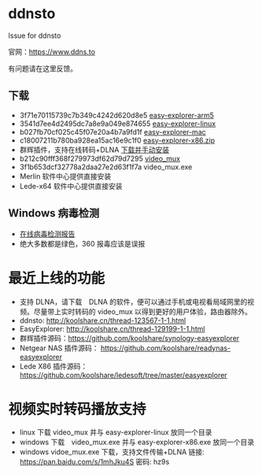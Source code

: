 # ddnsto
Issue for ddnsto

官网：https://www.ddns.to

有问题请在这里反馈。

## 下载
* 3f71e70115739c7b349c4242d620d8e5  [easy-explorer-arm5](http://ddnsto.b0.upaiyun.com/fe/easy-explorer-arm5)
* 3541d7ee4d2495dc7a8e9a049e874655  [easy-explorer-linux](http://ddnsto.b0.upaiyun.com/fe/easy-explorer-linux)
* b027fb70cf025c45f07e20a4b7a9fd1f  [easy-explorer-mac](http://ddnsto.b0.upaiyun.com/fe/easy-explorer-mac)
* c18007211b780ba928ea15ac16e9c1f0  [easy-explorer-x86.zip](http://ddnsto.b0.upaiyun.com/fe/easy-explorer-x86.zip)
* 群辉插件，支持在线转码+DLNA [下载并手动安装](https://github.com/koolshare/synology-easyexplorer/blob/master/easyexplorer_x86.spk)
* b212c90fff368f279973df62d79d7295  [video_mux](https://github.com/koolshare/synology-easyexplorer/blob/master/package/bin/video_mux)
* 3f1b653dcf32778a2daa27e2d63f1f7a  video_mux.exe
* Merlin 软件中心提供直接安装
* Lede-x64 软件中心提供直接安装

## Windows  病毒检测
* [在线病毒检测报告](https://www.virustotal.com/#/file/754d18a3bee5e46805658fce0249ca9be0072896629180b6c4569ba9010ff16b/detection)
* 绝大多数都是绿色，360 报毒应该是误报

# 最近上线的功能
* 支持 DLNA，请下载　DLNA 的软件，便可以通过手机或电视看局域网里的视频。尽量带上实时转码的 video_mux 以得到更好的用户体验，路由器除外。
* ddnsto: http://koolshare.cn/thread-123567-1-1.html
* EasyExplorer: http://koolshare.cn/thread-129199-1-1.html
* 群辉插件源码：https://github.com/koolshare/synology-easyexplorer
* Netgear NAS 插件源码： https://github.com/koolshare/readynas-easyexplorer
* Lede X86 插件源码：https://github.com/koolshare/ledesoft/tree/master/easyexplorer

# 视频实时转码播放支持
* linux 下载 video_mux 并与  easy-explorer-linux 放同一个目录
* windows 下载　video_mux.exe 并与 easy-explorer-x86.exe 放同一个目录
* windows vidoe_mux.exe 下载，支持文件传输+DLNA  链接: https://pan.baidu.com/s/1mhJku4S 密码: hz9s


